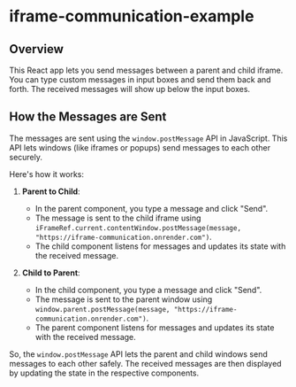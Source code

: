 # iframe-communication-example

## Overview

This React app lets you send messages between a parent and child iframe. You can type custom messages in input boxes and send them back and forth. The received messages will show up below the input boxes.

## How the Messages are Sent

The messages are sent using the `window.postMessage` API in JavaScript. This API lets windows (like iframes or popups) send messages to each other securely.

Here's how it works:

1. **Parent to Child**:
   - In the parent component, you type a message and click "Send".
   - The message is sent to the child iframe using `iFrameRef.current.contentWindow.postMessage(message, "https://iframe-communication.onrender.com")`.
   - The child component listens for messages and updates its state with the received message.

2. **Child to Parent**:
   - In the child component, you type a message and click "Send".
   - The message is sent to the parent window using `window.parent.postMessage(message, "https://iframe-communication.onrender.com")`.
   - The parent component listens for messages and updates its state with the received message.

So, the `window.postMessage` API lets the parent and child windows send messages to each other safely. The received messages are then displayed by updating the state in the respective components.